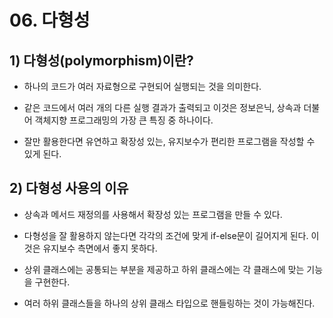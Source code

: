 # 06. 다형성

## 1) 다형성(polymorphism)이란?

* 하나의 코드가 여러 자료형으로 구현되어 실행되는 것을 의미한다.

* 같은 코드에서 여러 개의 다른 실행 결과가 출력되고 이것은 정보은닉, 상속과 더불어 객체지향 프로그래밍의 가장 큰 특징 중 하나이다.

* 잘만 활용한다면 유연하고 확장성 있는, 유지보수가 편리한 프로그램을 작성할 수 있게 된다.

## 2) 다형성 사용의 이유

* 상속과 메서드 재정의를 사용해서 확장성 있는 프로그램을 만들 수 있다.

* 다형성을 잘 활용하지 않는다면 각각의 조건에 맞게 if-else문이 길어지게 된다. 이것은 유지보수 측면에서 좋지 못하다.

* 상위 클래스에는 공통되는 부분을 제공하고 하위 클래스에는 각 클래스에 맞는 기능을 구현한다.

* 여러 하위 클래스들을 하나의 상위 클래스 타입으로 핸들링하는 것이 가능해진다.